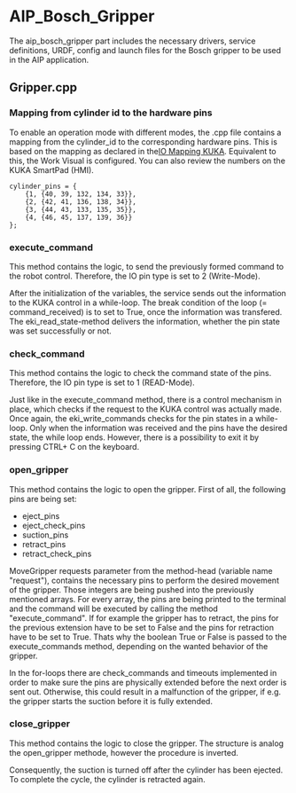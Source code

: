 # AIP_Bosch_Gripper

The aip_bosch_gripper part includes the necessary drivers, service definitions, URDF, config and launch files for the Bosch gripper to be used in the AIP application.

## Gripper.cpp

### Mapping from cylinder id to the hardware pins
To enable an operation mode with different modes, the .cpp file contains a mapping from the cylinder_id to the corresponding hardware pins. This is based on the mapping as declared in the[IO Mapping KUKA](/docs/mapping_hw_to_io_number.md). Equivalent to this, the Work Visual is configured. You can also review the numbers on the KUKA SmartPad (HMI).

``` 
cylinder_pins = {
    {1, {40, 39, 132, 134, 33}},
    {2, {42, 41, 136, 138, 34}},
    {3, {44, 43, 133, 135, 35}},
    {4, {46, 45, 137, 139, 36}}
};
```

### execute_command
This method contains the logic, to send the previously formed command to the robot control. Therefore, the IO pin type is set to 2 (Write-Mode).

After the initialization of the variables, the service sends out the information to the KUKA control in a while-loop. The break condition of the loop (= command_received) is to set to True, once the information was transfered. The eki_read_state-method delivers the information, whether the pin state was set successfully or not.

### check_command
This method contains the logic to check the command state of the pins. Therefore, the IO pin type is set to 1 (READ-Mode).

Just like in the execute_command method, there is a control mechanism in place, which checks if the request to the KUKA control was actually made. Once again, the eki_write_commands checks for the pin states in a while-loop. Only when the information was received and the pins have the desired state, the while loop ends. However, there is a possibility to exit it by pressing CTRL+ C on the keyboard.

### open_gripper
This method contains the logic to open the gripper. First of all, the following pins are being set:

- eject_pins
- eject_check_pins
- suction_pins
- retract_pins
- retract_check_pins

MoveGripper requests parameter from the method-head (variable name "request"), contains the necessary pins to perform the desired movement of the gripper. Those integers are being pushed into the previously mentioned arrays. For every array, the pins are being printed to the terminal and the command will be executed by calling the method "execute_command". If for example the gripper has to retract, the pins for the previous extension have to be set to False and the pins for retraction have to be set to True. Thats why the boolean True or False is passed to the execute_commands method, depending on the wanted behavior of the gripper.

In the for-loops there are check_commands and timeouts implemented in order to make sure the pins are physically extended before the next order is sent out. Otherwise, this could result in a malfunction of the gripper, if e.g. the gripper starts the suction before it is fully extended.

### close_gripper
This method contains the logic to close the gripper. The structure is analog the open_gripper methode, however the procedure is inverted.

Consequently, the suction is turned off after the cylinder has been ejected. To complete the cycle, the cylinder is retracted again.

